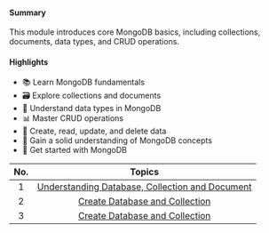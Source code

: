 #### Summary

This module introduces core MongoDB basics, including collections, documents, data types, and CRUD operations.

#### Highlights

- 📚 Learn MongoDB fundamentals
- 🗃️ Explore collections and documents
- 💽 Understand data types in MongoDB
- 📊 Master CRUD operations
- 📁 Create, read, update, and delete data
- 📖 Gain a solid understanding of MongoDB concepts
- 🚀 Get started with MongoDB

| **No.** | **Topics**                                                                                               |
|:-------:|:--------------------------------------------------------------------------------------------------------:|
| 1       | [Understanding Database, Collection and Document ](<./Understanding Database, Collection & document.md>) |
| 2       | [Create Database and Collection](<./Creating Database & Collection.md>)                                  |
| 3       | [Create Database and Collection](<./CRUD operation.md>)                                                  |
